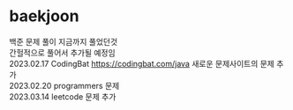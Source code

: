 # baekjoon
백준 문제 풀이 지금까지 풀었던것<br>
간헐적으로 풀어서 추가될 예정임<br>
2023.02.17 CodingBat https://codingbat.com/java 새로운 문제사이트의 문제 추가<br>
2023.02.20 programmers 문제<br>
2023.03.14 leetcode 문제 추가
